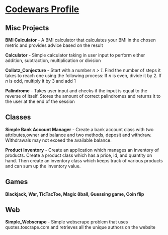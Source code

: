 # [Codewars Profile](https://www.codewars.com/users/SururKhan)

## Misc Projects

**BMI Calculator** - A BMI calculator that calculates your BMI in the chosen metric and provides advice based on the result

**Calculator** - Simple calculator taking in user input to perform either addition, subtraction, multiplication or division

**Collatz_Conjecture** - Start with a number *n > 1*. Find the number of steps it takes to reach one using the following process:
If *n* is even, divide it by 2. If *n* is odd, multiply it by 3 and add 1

**Palindrome** - Takes user input and checks if the input is equal to the reverse of itself. Stores the amount of correct palindromes and returns it to the user at the end of the session

## Classes 

**Simple Bank Account Manager** - Create a bank account class with two attributes,owner and balance and two methods, deposit and withdraw. Withdrawals may not exceed the available balance.

**Product Inventory** - Create an application which manages an inventory of products. Create a product class which has a price, id, and quantity on hand. Then create an inventory class which keeps track of various products and can sum up the inventory value.

## Games

**Blackjack, War, TicTacToe, Magic 8ball, Guessing game, Coin flip** 

## Web

**Simple_Webscrape** - Simple webscrape problem that uses quotes.toscrape.com and retrieves all the unique authors on the website

